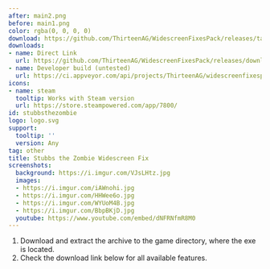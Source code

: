 ```yaml
---
after: main2.png
before: main1.png
color: rgba(0, 0, 0, 0)
download: https://github.com/ThirteenAG/WidescreenFixesPack/releases/tag/stubbsthezombie
downloads:
- name: Direct Link
  url: https://github.com/ThirteenAG/WidescreenFixesPack/releases/download/stubbsthezombie/StubbstheZombie.WidescreenFix.zip
- name: Developer build (untested)
  url: https://ci.appveyor.com/api/projects/ThirteenAG/widescreenfixespack/artifacts/StubbstheZombie.WidescreenFix.zip?branch=master
icons:
- name: steam
  tooltip: Works with Steam version
  url: https://store.steampowered.com/app/7800/
id: stubbsthezombie
logo: logo.svg
support:
  tooltip: ''
  version: Any
tag: other
title: Stubbs the Zombie Widescreen Fix
screenshots:
  background: https://i.imgur.com/VJsLHtz.jpg
  images:
  - https://i.imgur.com/iAWnohi.jpg
  - https://i.imgur.com/HHWee6o.jpg
  - https://i.imgur.com/WYUoM4B.jpg
  - https://i.imgur.com/BbpBKjD.jpg
  youtube: https://www.youtube.com/embed/dNFRNfmR8M0
---
```


1. Download and extract the archive to the game directory, where the exe is located.
2. Check the download link below for all available features.
